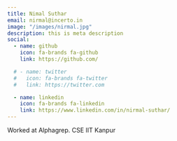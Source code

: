 ```yaml
---
title: Nimal Suthar
email: nirmal@incerto.in
image: "/images/nirmal.jpg"
description: this is meta description
social:
  - name: github
    icon: fa-brands fa-github
    link: https://github.com/

  # - name: twitter
  #   icon: fa-brands fa-twitter
  #   link: https://twitter.com

  - name: linkedin
    icon: fa-brands fa-linkedin
    link: https://www.linkedin.com/in/nirmal-suthar/
---
```


Worked at Alphagrep.
CSE IIT Kanpur
